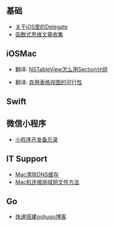 ## 基础

- [关于iOS里的Delegate](https://github.com/ACChe/notes/blob/master/Base/2012-11-27-delegata-on-ios.md)
- [函数式思维文章收集](https://github.com/ACChe/notes/blob/master/Base/2015-04-22-try-to-understand-functional-programming.md)



## iOSMac

- 翻译: [NSTableView怎么用Section分组](https://github.com/ACChe/notes/blob/master/iOSMac/2018-01-08-Let-s-talk-about-sections-for-NSTableView.md)

- 翻译: [弃用表格视图的可行性](https://github.com/ACChe/notes/blob/master/iOSMac/2017-12-28-the-case-for-deprecating-uitableview.md)



## Swift



## 微信小程序

- [小程序开发备忘录](https://github.com/ACChe/notes/blob/master/MiniProgram/2019-01-15-mini-program-cheat-sheet.md)



## IT Support

- [Mac清除DNS缓存](https://github.com/ACChe/notes/blob/master/ITSupport/2012-11-15-clean-the-cache-on-mac.md)
- [Mac机连接局域网文件方法](https://github.com/ACChe/notes/blob/master/ITSupport/2013-02-03-mac-conntected-in-local-network.md)



## Go

- [快速搭建gohugo博客](https://github.com/ACChe/notes/blob/master/Go/2014-04-09-how-to-build-a-blog-with-gohuo.md)